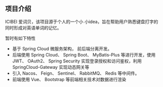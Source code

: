 ## 项目介绍

ICIBEI 爱词贝，该项目源于个人的一个小 小idea，旨在帮助用户熟悉键盘打字的同时形成对英语单词的记忆。

暂时有如下特性

* 基于 Spring Cloud 微服务架构， 前后端分离开发。
* 后端使用 Spring Cloud、 Spring Boot、 MyBatis-Plus 等进行开发，使用 JWT、 OAuth2、 Spring Security
  实现登录授权和访问鉴权，利用 SpringCloud-Gateway 实现动态网关等
* 引入 Nacos、 Feign、 Sentinel、 RabbitMQ、 Redis 等中间件。
* 前端使用 Vue、 Bootstrap 等前端相关技术对数据进行渲染  